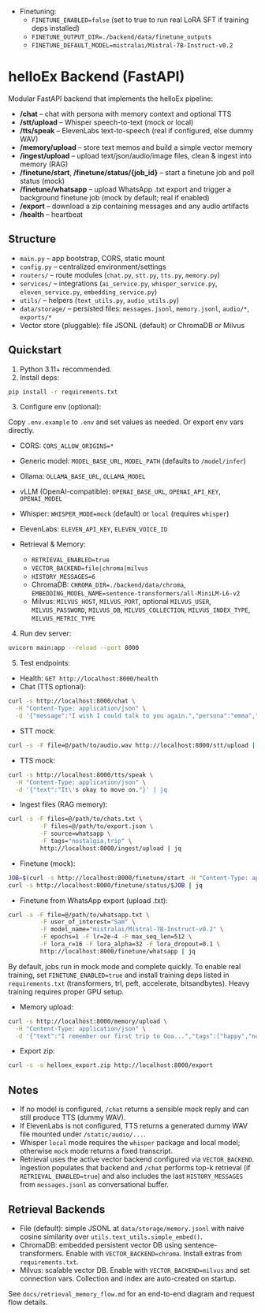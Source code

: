  - Finetuning:
   - `FINETUNE_ENABLED=false` (set to true to run real LoRA SFT if training deps installed)
   - `FINETUNE_OUTPUT_DIR=./backend/data/finetune_outputs`
   - `FINETUNE_DEFAULT_MODEL=mistralai/Mistral-7B-Instruct-v0.2`
# helloEx Backend (FastAPI)

Modular FastAPI backend that implements the helloEx pipeline:

- **/chat** – chat with persona with memory context and optional TTS
- **/stt/upload** – Whisper speech-to-text (mock or local)
- **/tts/speak** – ElevenLabs text-to-speech (real if configured, else dummy WAV)
- **/memory/upload** – store text memos and build a simple vector memory
- **/ingest/upload** – upload text/json/audio/image files, clean & ingest into memory (RAG)
- **/finetune/start**, **/finetune/status/{job_id}** – start a finetune job and poll status (mock)
- **/finetune/whatsapp** – upload WhatsApp .txt export and trigger a background finetune job (mock by default; real if enabled)
- **/export** – download a zip containing messages and any audio artifacts
- **/health** – heartbeat

## Structure

- `main.py` – app bootstrap, CORS, static mount
- `config.py` – centralized environment/settings
- `routers/` – route modules (`chat.py`, `stt.py`, `tts.py`, `memory.py`)
- `services/` – integrations (`ai_service.py`, `whisper_service.py`, `eleven_service.py`, `embedding_service.py`)
- `utils/` – helpers (`text_utils.py`, `audio_utils.py`)
- `data/storage/` – persisted files: `messages.jsonl`, `memory.jsonl`, `audio/*`, `exports/*`
- Vector store (pluggable): file JSONL (default) or ChromaDB or Milvus

## Quickstart

1. Python 3.11+ recommended.
2. Install deps:

```bash
pip install -r requirements.txt
```

3. Configure env (optional):

Copy `.env.example` to `.env` and set values as needed. Or export env vars directly.

- CORS: `CORS_ALLOW_ORIGINS=*`
- Generic model: `MODEL_BASE_URL`, `MODEL_PATH` (defaults to `/model/infer`)
- Ollama: `OLLAMA_BASE_URL`, `OLLAMA_MODEL`
- vLLM (OpenAI-compatible): `OPENAI_BASE_URL`, `OPENAI_API_KEY`, `OPENAI_MODEL`
- Whisper: `WHISPER_MODE=mock` (default) or `local` (requires `whisper`)
- ElevenLabs: `ELEVEN_API_KEY`, `ELEVEN_VOICE_ID`

- Retrieval & Memory:
  - `RETRIEVAL_ENABLED=true`
  - `VECTOR_BACKEND=file|chroma|milvus`
  - `HISTORY_MESSAGES=6`
  - ChromaDB: `CHROMA_DIR=./backend/data/chroma`, `EMBEDDING_MODEL_NAME=sentence-transformers/all-MiniLM-L6-v2`
  - Milvus: `MILVUS_HOST`, `MILVUS_PORT`, optional `MILVUS_USER`, `MILVUS_PASSWORD`, `MILVUS_DB`, `MILVUS_COLLECTION`, `MILVUS_INDEX_TYPE`, `MILVUS_METRIC_TYPE`

4. Run dev server:

```bash
uvicorn main:app --reload --port 8000
```

5. Test endpoints:

- Health: `GET http://localhost:8000/health`
- Chat (TTS optional):

```bash
curl -s http://localhost:8000/chat \
  -H "Content-Type: application/json" \
  -d '{"message":"I wish I could talk to you again.","persona":"emma","mode":"text","tts":true}' | jq
```

- STT mock:

```bash
curl -s -F file=@/path/to/audio.wav http://localhost:8000/stt/upload | jq
```

- TTS mock:

```bash
curl -s http://localhost:8000/tts/speak \
  -H "Content-Type: application/json" \
  -d '{"text":"It\'s okay to move on."}' | jq
```

- Ingest files (RAG memory):

```bash
curl -s -F files=@/path/to/chats.txt \
         -F files=@/path/to/export.json \
         -F source=whatsapp \
         -F tags="nostalgia,trip" \
         http://localhost:8000/ingest/upload | jq
```

- Finetune (mock):

```bash
JOB=$(curl -s http://localhost:8000/finetune/start -H "Content-Type: application/json" -d '{"dataset_hint":"memory"}' | jq -r .job_id)
curl -s http://localhost:8000/finetune/status/$JOB | jq
```

- Finetune from WhatsApp export (upload .txt):

```bash
curl -s -F file=@/path/to/whatsapp.txt \
         -F user_of_interest="Sam" \
         -F model_name="mistralai/Mistral-7B-Instruct-v0.2" \
         -F epochs=1 -F lr=2e-4 -F max_seq_len=512 \
         -F lora_r=16 -F lora_alpha=32 -F lora_dropout=0.1 \
         http://localhost:8000/finetune/whatsapp | jq
```

By default, jobs run in mock mode and complete quickly. To enable real training, set `FINETUNE_ENABLED=true` and install training deps listed in `requirements.txt` (transformers, trl, peft, accelerate, bitsandbytes). Heavy training requires proper GPU setup.

- Memory upload:

```bash
curl -s http://localhost:8000/memory/upload \
  -H "Content-Type: application/json" \
  -d '{"text":"I remember our first trip to Goa...","tags":["happy","nostalgia"]}' | jq
```

- Export zip:

```bash
curl -s -o helloex_export.zip http://localhost:8000/export
```

## Notes

- If no model is configured, `/chat` returns a sensible mock reply and can still produce TTS (dummy WAV).
- If ElevenLabs is not configured, TTS returns a generated dummy WAV file mounted under `/static/audio/...`.
- Whisper `local` mode requires the `whisper` package and local model; otherwise `mock` mode returns a fixed transcript.
- Retrieval uses the active vector backend configured via `VECTOR_BACKEND`. Ingestion populates that backend and `/chat` performs top-k retrieval (if `RETRIEVAL_ENABLED=true`) and also includes the last `HISTORY_MESSAGES` from `messages.jsonl` as conversational buffer.

## Retrieval Backends

- File (default): simple JSONL at `data/storage/memory.jsonl` with naive cosine similarity over `utils.text_utils.simple_embed()`.
- ChromaDB: embedded persistent vector DB using sentence-transformers. Enable with `VECTOR_BACKEND=chroma`. Install extras from `requirements.txt`.
- Milvus: scalable vector DB. Enable with `VECTOR_BACKEND=milvus` and set connection vars. Collection and index are auto-created on startup.

See `docs/retrieval_memory_flow.md` for an end-to-end diagram and request flow details.

